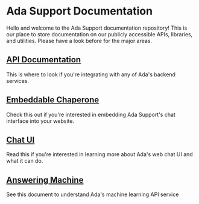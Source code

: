 # Ada Support Documentation

Hello and welcome to the Ada Support documentation repository! This is our place to store documentation on our publicly accessible APIs, libraries, and utilities. Please have a look before for the major areas.

## [API Documentation](/api/index.md)

This is where to look if you're integrating with any of Ada's backend services.

## [Embeddable Chaperone](/chaperone.md)

Check this out if you're interested in embedding Ada Support's chat interface into your website.

## [Chat UI](/chat/chat.md)

Read this if you're interested in learning more about Ada's web chat UI and what it can do.

## [Answering Machine](/answering-machine/answering-machine.md)

See this document to understand Ada's machine learning API service
